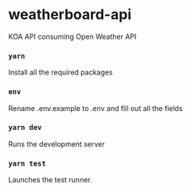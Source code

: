 # weatherboard-api

KOA API consuming Open Weather API

### `yarn`

Install all the required packages

### `env`

Rename .env.example to .env and fill out all the fields

### `yarn dev`

Runs the development server

### `yarn test`

Launches the test runner.
